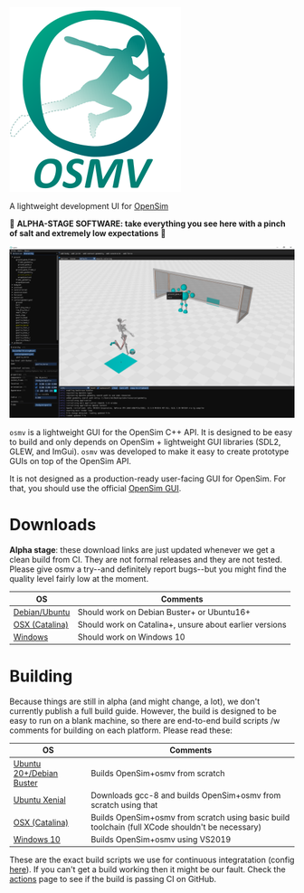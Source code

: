 ![logo with title](logo_with_title.svg)

A lightweight development UI for [OpenSim](https://github.com/opensim-org/opensim-core)

🚧 **ALPHA-STAGE SOFTWARE: take everything you see here with a pinch of salt and extremely low expectations** 🚧

![screenshot](screenshot.png)

`osmv` is a lightweight GUI for the OpenSim C++ API. It is designed to be easy to build and only depends on OpenSim + lightweight GUI libraries (SDL2, GLEW, and ImGui). `osmv` was developed to make it easy to create prototype GUIs on top of the OpenSim API. 

It is not designed as a production-ready user-facing GUI for OpenSim. For that, you should use the official [OpenSim GUI](https://github.com/opensim-org/opensim-gui).

# Downloads

**Alpha stage**: these download links are just updated whenever we get a clean build from CI. They are not formal releases and they are not tested. Please give osmv a try--and definitely report bugs--but you might find the quality level fairly low at the moment.

| OS | Comments |
| - | - |
| [Debian/Ubuntu](https://github.com/adamkewley/osmv/suites/2004144172/artifacts/40079334) | Should work on Debian Buster+ or Ubuntu16+ |
| [OSX (Catalina)](https://github.com/adamkewley/osmv/suites/2004144172/artifacts/40079335) | Should work on Catalina+, unsure about earlier versions |
| [Windows](https://github.com/adamkewley/osmv/suites/2004144172/artifacts/40079336) | Should work on Windows 10 |


# Building

Because things are still in alpha (and might change, a lot), we don't currently publish a full build guide. However, the build is designed to be easy to run on a blank machine, so there are end-to-end build scripts /w comments for building on each platform. Please read these:

| OS | Comments |
| - | - |
| [Ubuntu 20+/Debian Buster](scripts/debian-buster_e2e-build.sh) | Builds OpenSim+osmv from scratch |
| [Ubuntu Xenial](scripts/ubuntu-xenial_e2e-build.sh) | Downloads gcc-8 and builds OpenSim+osmv from scratch using that |
| [OSX (Catalina)](scripts/mac_catalina_10-15_build.sh) | Builds OpenSim+osmv from scratch using basic build toolchain (full XCode shouldn't be necessary) |
| [Windows 10](scripts/windows_e2e-build.bat) | Builds OpenSim+osmv using VS2019 |

These are the exact build scripts we use for continuous integratation (config [here](.github/workflows/continuous-integration-workflow.yml)). If you can't get a build working then it might be our fault. Check the [actions](https://github.com/adamkewley/osmv/actions) page to see if the build is passing CI on GitHub.
